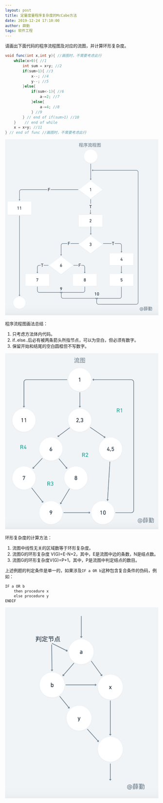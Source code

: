 ```yaml
---
layout: post
title: 定量度量程序复杂度的McCabe方法
date: 2019-12-24 17:10:00
author: 薛勤
tags: 软件工程
---
```

请画出下面代码的程序流程图及对应的流图，并计算环形复杂度。

```java
void func(int x,int y){ //画图时，不需要考虑此行
    while(x>0){ //1
    	int sum = x+y; //2
        if(sum>1){ //3
            x--; //4
            y--; //5
        }else{
            if(sum<-1){ //6
                a-=2; //7
            }else{
                a-=4; //8
            } //9
        } // end of if(sum>1) //10
    }    // end of while
    x = x+y; //11
} // end of func //画图时，不需要考虑此行
```

![](./20191224定量度量程序复杂度的McCabe方法/1136672-20191224170707800-786958644.png)

程序流程图画法总结：
1. 只考虑方法体内代码。
2. if..else..后必有被两条箭头所指节点，可以为空白，但必须有数字。
3. 保留开始和结尾的空白圆框但不写数字。

![](./20191224定量度量程序复杂度的McCabe方法/1136672-20191224170708174-1764816908.png)

环形复杂度的计算方法：

1. 流图中线性无关的区域数等于环形复杂度。
2. 流图G的环形复杂度 V(G)=E-N+2，其中，E是流图中边的条数，N是结点数。
3. 流图G的环形复杂度V(G)=P+1，其中，P是流图中判定结点的数目。

上述例题的判定条件是单一的，如果涉及`IF a OR b`这种包含复合条件的伪码，例如：

```pdl
IF a OR b
    then procedure x
    else procedure y
ENDIF
```

![](./20191224定量度量程序复杂度的McCabe方法/1136672-20191224170708594-1794694413.png)